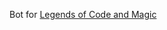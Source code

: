 Bot for [Legends of Code and Magic](https://www.codingame.com/contests/legends-of-code-and-magic-marathon)
